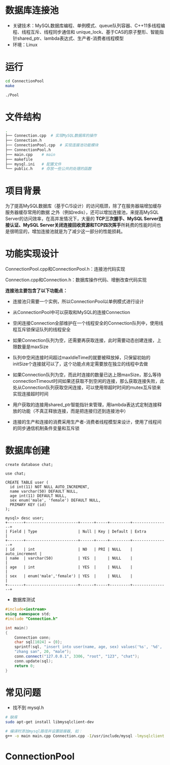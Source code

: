 # 数据库连接池

- 关键技术：MySQL数据库编程、单例模式、queue队列容器、C++11多线程编程、线程互斥、线程同步通信和 unique_lock、基于CAS的原子整形、智能指针shared_ptr、lambda表达式、生产者-消费者线程模型
- 环境：Linux

# 运行

```bash
cd ConnectionPool
make
```

```bash
./Pool
```

# 文件结构

```bash
.
├── Connection.cpp	# 实现MySQL数据库的操作
├── Connection.h
├── ConnectionPool.cpp	# 实现连接池功能模块
├── ConnectionPool.h	
├── main.cpp	# main
├── makefile	
├── mysql.ini	# 配置文件
└── public.h	# 存放一些公共的处理的函数
```

# 项目背景

为了提高MySQL数据库（基于C/S设计）的访问瓶颈，除了在服务器端增加缓存服务器缓存常用的数据 之外（例如redis），还可以增加连接池，来提高MySQL Server的访问效率，在高并发情况下，大量的 **TCP三次握手、MySQL Server连接认证、MySQL Server关闭连接回收资源和TCP四次挥手**所耗费的性能时间也是很明显的，增加连接池就是为了减少这一部分的性能损耗。 

# 功能实现设计

ConnectionPool.cpp和ConnectionPool.h：连接池代码实现

Connection.cpp和Connection.h：数据库操作代码、增删改查代码实现

**连接池主要包含了以下功能点：**

- 连接池只需要一个实例，所以ConnectionPool以单例模式进行设计 

- 从ConnectionPool中可以获取和MySQL的连接Connection 

- 空闲连接Connection全部维护在一个线程安全的Connection队列中，使用线程互斥锁保证队列的线程安全 

- 如果Connection队列为空，还需要再获取连接，此时需要动态创建连接，上限数量是maxSize 

- 队列中空闲连接时间超过maxIdleTime的就要被释放掉，只保留初始的initSize个连接就可以了，这个功能点肯定需要放在独立的线程中去做 

- 如果Connection队列为空，而此时连接的数量已达上限maxSize，那么等待connectionTimeout时间如果还获取不到空闲的连接，那么获取连接失败，此处从Connection队列获取空闲连接，可以使用带超时时间的mutex互斥锁来实现连接超时时间 

- 用户获取的连接用shared_ptr智能指针来管理，用lambda表达式定制连接释放的功能（不真正释放连接，而是把连接归还到连接池中） 

- 连接的生产和连接的消费采用生产者-消费者线程模型来设计，使用了线程间的同步通信机制条件变量和互斥锁

# 数据库创建

```mysql
create database chat;

use chat;

CREATE TABLE user (
  id int(11) NOT NULL AUTO_INCREMENT,
  name varchar(50) DEFAULT NULL,
  age int(11) DEFAULT NULL,
  sex enum('male', 'female') DEFAULT NULL,
  PRIMARY KEY (id)
);
```

```mysql
mysql> desc user;
+-------+-----------------------+------+-----+---------+----------------+
| Field | Type                  | Null | Key | Default | Extra          |
+-------+-----------------------+------+-----+---------+----------------+
| id    | int                   | NO   | PRI | NULL    | auto_increment |
| name  | varchar(50)           | YES  |     | NULL    |                |
| age   | int                   | YES  |     | NULL    |                |
| sex   | enum('male','female') | YES  |     | NULL    |                |
+-------+-----------------------+------+-----+---------+----------------+
```

- 数据库测试

```c++
#include<iostream>
using namespace std;
#include "Connection.h"

int main()
{
    Connection conn;
    char sql[1024] = {0};
    sprintf(sql, "insert into user(name, age, sex) values('%s', '%d', '%s')", 
    "zhang san", 20, "male");
    conn.connect("127.0.0.1", 3306, "root", "123", "chat");
    conn.update(sql);
    return 0;
}
```

# 常见问题

- 找不到 mysql.h

```bash
# 缺库
sudo apt-get install libmysqlclient-dev
```

```bash
# 编译时添加mysql路径并设置链接器, 如：
g++ -o main main.cpp Connection.cpp -I/usr/include/mysql -lmysqlclient
```

# ConnectionPool
